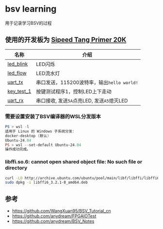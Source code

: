 # bsv learning

用于记录学习BSV的过程

## 使用的开发板为 [Sipeed Tang Primer 20K](https://wiki.sipeed.com/hardware/zh/tang/tang-primer-20k/primer-20k.html)

| 名称                         | 介绍                                       |
| ---------------------------- | ------------------------------------------ |
| [led_blink](src/led_blink/)  | LED闪烁                                    |
| [led_flow](src/led_flow/)    | LED流水灯                                  |
| [uart_tx](src/uart_tx)       | 串口发送，115200波特率，输出`hello world!` |
| [key_test_1](src/key_test_1) | 按键测试程序1，控制LED上下走动             |
| [uart_rx](src/uart_rx)       | 串口接收, 发送`5A`点亮LED, 发送`A5`熄灭LED |

### 需要设置安装了BSV编译器的WSL分发版本

```powershell
PS > wsl -l                  
适用于 Linux 的 Windows 子系统分发:
docker-desktop (默认)
Ubuntu-24.04
PS > wsl --set-default Ubuntu-24.04
操作成功完成。
```

### libffi.so.6: cannot open shared object file: No such file or directory

```bash
curl -LO http://archive.ubuntu.com/ubuntu/pool/main/libf/libffi/libffi6_3.2.1-8_amd64.deb
sudo dpkg -i libffi6_3.2.1-8_amd64.deb
```

## 参考

- <https://github.com/WangXuan95/BSV_Tutorial_cn>
- <https://github.com/anydream/FPGAIOTest>
- <https://github.com/anydream/BSV_Notes>
